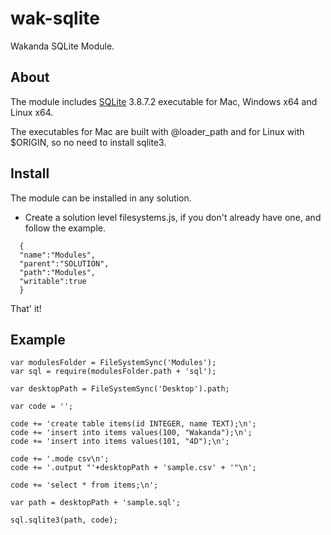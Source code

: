 wak-sqlite
==========

Wakanda SQLite Module.

About
-----

The module includes [SQLite](http://www.sqlite.org) 3.8.7.2 executable for Mac, Windows x64 and Linux x64.

The executables for Mac are built with @loader_path and for Linux with $ORIGIN, so no need to install sqlite3.

Install
-------
The module can be installed in any solution.

* Create a solution level filesystems.js, if you don't already have one, and follow the example.
```
  {
  "name":"Modules",
  "parent":"SOLUTION",
  "path":"Modules",
  "writable":true
  }  
```

That' it!

Example
-------
```
var modulesFolder = FileSystemSync('Modules');
var sql = require(modulesFolder.path + 'sql');

var desktopPath = FileSystemSync('Desktop').path;

var code = '';

code += 'create table items(id INTEGER, name TEXT);\n';
code += 'insert into items values(100, "Wakanda");\n';
code += 'insert into items values(101, "4D");\n';

code += '.mode csv\n';
code += '.output "'+desktopPath + 'sample.csv' + '"\n';

code += 'select * from items;\n';

var path = desktopPath + 'sample.sql';

sql.sqlite3(path, code);
```
